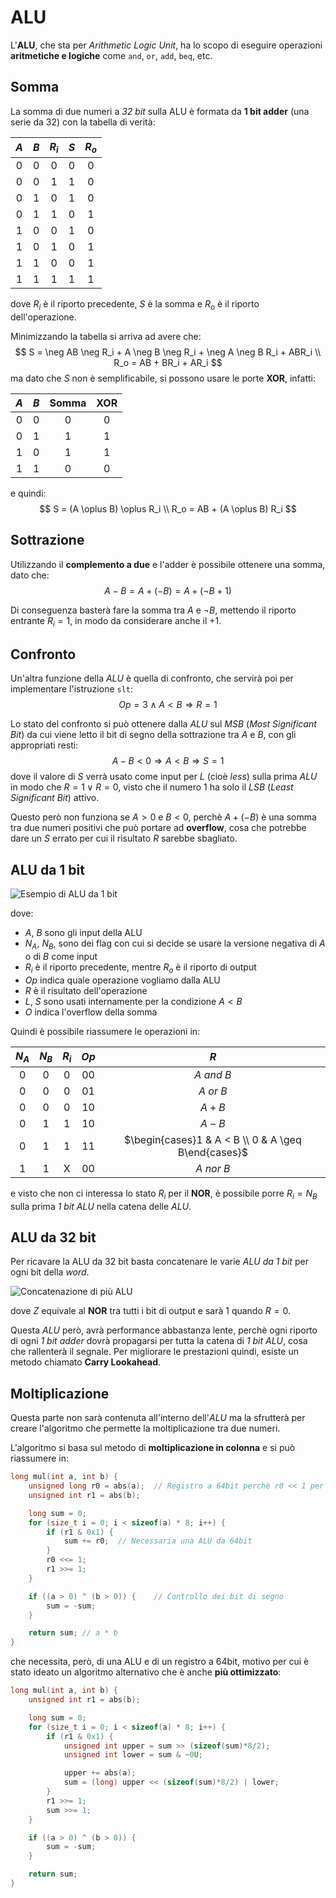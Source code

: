 # ALU

L'**ALU**, che sta per _Arithmetic Logic Unit_, ha lo scopo di eseguire operazioni **aritmetiche e logiche** come `and`, `or`, `add`, `beq`, etc.

## Somma

La somma di due numeri a _32 bit_ sulla ALU è formata da **1 bit adder** (una serie da 32) con la tabella di verità:

| $A$ | $B$ | $R_i$ | $S$ | $R_o$ |
|:-:|:-:|:-:|:-:|:-:|
| 0 | 0 | 0 | 0 | 0 |
| 0 | 0 | 1 | 1 | 0 |
| 0 | 1 | 0 | 1 | 0 |
| 0 | 1 | 1 | 0 | 1 |
| 1 | 0 | 0 | 1 | 0 |
| 1 | 0 | 1 | 0 | 1 |
| 1 | 1 | 0 | 0 | 1 |
| 1 | 1 | 1 | 1 | 1 |

dove $R_i$ è il riporto precedente, $S$ è la somma e $R_o$ è il riporto dell'operazione.

Minimizzando la tabella si arriva ad avere che:
$$
S = \neg AB \neg R_i + A \neg B \neg R_i + \neg A \neg B R_i + ABR_i \\
R_o = AB + BR_i + AR_i
$$
ma dato che $S$ non è semplificabile, si possono usare le porte **XOR**, infatti:

| $A$ | $B$ | Somma | XOR |
|:-:|:-:|:-:|:-:|
| 0 | 0 | 0 | 0 |
| 0 | 1 | 1 | 1 |
| 1 | 0 | 1 | 1 |
| 1 | 1 | 0 | 0 |

e quindi:
$$
S = (A \oplus B) \oplus R_i \\
R_o = AB + (A \oplus B) R_i
$$

## Sottrazione

Utilizzando il **complemento a due** e l'adder è possibile ottenere una somma, dato che:
$$A - B = A + (-B) = A + (\neg B + 1)$$

Di conseguenza basterà fare la somma tra $A$ e $\neg B$, mettendo il riporto entrante $R_i = 1$, in modo da considerare anche il $+1$.

## Confronto

Un'altra funzione della _ALU_ è quella di confronto, che servirà poi per implementare l'istruzione `slt`:
$$Op = 3 \land A < B \Rightarrow R = 1$$

Lo stato del confronto si può ottenere dalla _ALU_ sul _MSB_ (_Most Significant Bit_) da cui viene letto il bit di segno della sottrazione tra $A$ e $B$, con gli appropriati resti:
$$A - B < 0 \Rightarrow A < B \Rightarrow S = 1$$
dove il valore di $S$ verrà usato come input per $L$ (cioè _less_) sulla prima _ALU_ in modo che $R = 1 \lor R = 0$, visto che il numero $1$ ha solo il _LSB_ (_Least Significant Bit_) attivo.

Questo però non funziona se $A > 0$ e $B < 0$, perchè $A + (-B)$ è una somma tra due numeri positivi che può portare ad **overflow**, cosa che potrebbe dare un $S$ errato per cui il risultato $R$ sarebbe sbagliato.

## ALU da 1 bit

![Esempio di ALU da 1 bit](assets/01.png)

dove:
- $A$, $B$ sono gli input della ALU
- $N_A$, $N_B$, sono dei flag con cui si decide se usare la versione negativa di $A$ o di $B$ come input
- $R_i$ è il riporto precedente, mentre $R_o$ è il riporto di output
- $Op$ indica quale operazione vogliamo dalla ALU
- $R$ è il risultato dell'operazione
- $L$, $S$ sono usati internamente per la condizione $A < B$
- $O$ indica l'overflow della somma

Quindi è possibile riassumere le operazioni in:

| $N_A$ | $N_B$ | $R_i$ | $Op$ | $R$ |
|:-:|:-:|:-:|:-:|:-:|
| 0 | 0 | 0 | 00 | $A$ _and_ $B$ |
| 0 | 0 | 0 | 01 | $A$ _or_ $B$ |
| 0 | 0 | 0 | 10 | $A + B$ |
| 0 | 1 | 1 | 10 | $A - B$ |
| 0 | 1 | 1 | 11 | $\begin{cases}1 & A < B \\ 0 & A \geq B\end{cases}$ |
| 1 | 1 | X | 00 | $A$ _nor_ $B$ |

e visto che non ci interessa lo stato $R_i$ per il **NOR**, è possibile porre $R_i = N_B$ sulla prima _1 bit ALU_ nella catena delle _ALU_.

## ALU da 32 bit

Per ricavare la ALU da 32 bit basta concatenare le varie _ALU da 1 bit_ per ogni bit della _word_.

![Concatenazione di più ALU](assets/02.png)

dove $Z$ equivale al **NOR** tra tutti i bit di output e sarà $1$ quando $R = 0$.

Questa _ALU_ però, avrà performance abbastanza lente, perchè ogni riporto di ogni _1 bit adder_ dovrà propagarsi per tutta la catena di _1 bit ALU_, cosa che rallenterà il segnale.
Per migliorare le prestazioni quindi, esiste un metodo chiamato **Carry Lookahead**.

## Moltiplicazione

Questa parte non sarà contenuta all'interno dell'_ALU_ ma la sfrutterà per creare l'algoritmo che permette la moltiplicazione tra due numeri.

L'algoritmo si basa sul metodo di **moltiplicazione in colonna** e si può riassumere in:
```c
long mul(int a, int b) {
	unsigned long r0 = abs(a);	// Registro a 64bit perchè r0 << 1 per 32 volte
	unsigned int r1 = abs(b);

	long sum = 0;
	for (size_t i = 0; i < sizeof(a) * 8; i++) {
		if (r1 & 0x1) {
			sum += r0;	// Necessaria una ALU da 64bit
		}
		r0 <<= 1;
		r1 >>= 1;
	}

	if ((a > 0) ^ (b > 0)) {	// Controllo dei bit di segno
		sum = -sum;
	}

	return sum;	// a * b
}
```
che necessita, però, di una ALU e di un registro a 64bit, motivo per cui è stato ideato un algoritmo alternativo che è anche **più ottimizzato**:
```c
long mul(int a, int b) {
	unsigned int r1 = abs(b);

	long sum = 0;
	for (size_t i = 0; i < sizeof(a) * 8; i++) {
		if (r1 & 0x1) {
			unsigned int upper = sum >> (sizeof(sum)*8/2);
			unsigned int lower = sum & ~0U;

			upper += abs(a);
			sum = (long) upper << (sizeof(sum)*8/2) | lower;
		}
		r1 >>= 1;
		sum >>= 1;
	}

	if ((a > 0) ^ (b > 0)) {
		sum = -sum;
	}

	return sum;
}
```
